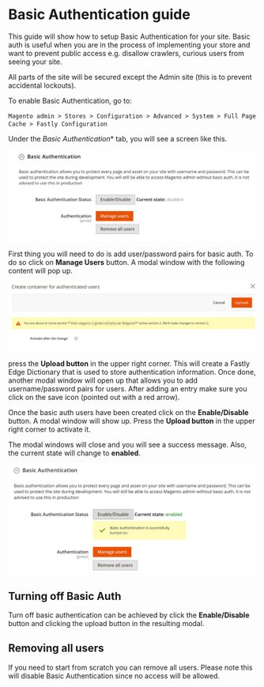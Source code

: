 # Basic Authentication guide

This guide will show how to setup Basic Authentication for your site. Basic auth is useful when you are
in the process of implementing your store and want to prevent public access e.g. disallow crawlers, curious
users from seeing your site. 

All parts of the site will be secured except the Admin site (this is to prevent accidental lockouts).

To enable Basic Authentication, go to:

```
Magento admin > Stores > Configuration > Advanced > System > Full Page Cache > Fastly Configuration
```

Under the *Basic Authentication** tab, you will see a screen like this. 

![Basic Auth Main Screen](../images/guides/basic-auth/main-screen.png "Basic Auth Main Screen")

First thing you will need to do is add user/password pairs for basic auth. To do so click on **Manage Users** button. 
A modal window with the following content will pop up.

![Basic Auth Manage Users Modal](../images/guides/basic-auth/create-container-for-authenticated-users.png "Basic Auth Manage Users Modal")

press the **Upload button** in the upper right corner. This will create a Fastly Edge Dictionary that is used to store
authentication information. Once done, another modal window will open up that allows you to add username/password pairs for users. 
After adding an entry make sure you click on the save icon (pointed out with a red arrow).

Once the basic auth users have been created click on the **Enable/Disable** button. A modal window will show up. Press the 
**Upload button** in the upper right corner to activate it. 

The modal windows will close and you will see a success message. Also, the current state will change to **enabled**.

![Basic Auth Manage Enabled Screen](../images/guides/basic-auth/confirmation-screen.png "Basic Auth Manage Enabled Screen")


## Turning off Basic Auth

Turn off basic authentication can be achieved by click the **Enable/Disable** button and clicking the upload button in the resulting
modal.

## Removing all users

If you need to start from scratch you can remove all users. Please note this will disable Basic Authentication since no access
will be allowed.
